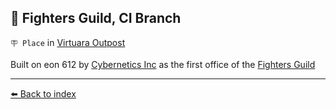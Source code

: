## 🏢 Fighters Guild, CI Branch

`🪧 Place` in [Virtuara Outpost](https://zeithalt.github.io/r/virtuara_outpost.html)

Built on eon 612 by [Cybernetics Inc](https://zeithalt.github.io/r/cybernetics_inc.html) as the first office of the [Fighters Guild](https://zeithalt.github.io/r/fighters_guild.html) 


----------
[⬅️ Back to index](/index.md#ff60_s)
